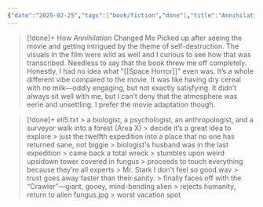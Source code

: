 ```yaml
---
{"date":"2025-02-25","tags":["book/fiction","done"],"title":"Annihilation","subtitle":"","author":"[[Jeff VanderMeer]]","description":"O livro que deu origem ao filme da Netflix. A Área X está isolada do restante do mundo há décadas, e a natureza tomou para si os últimos vestígios da presença humana. Uma primeira expedição de reconhecimento voltou de lá relatando uma terra intocada, um paraíso edênico; a segunda terminou em suicídio em massa; a terceira, em um tiroteio dentro do próprio grupo. Até que os membros da décima primeira expedição retornaram como meras sombras do que eram antes e, após algumas semanas, morreram de câncer. Em Aniquilação, primeiro volume da trilogia Comando Sul, o leitor se junta à décima segunda expedição. O novo grupo é formado por quatro mulheres uma antropóloga, uma topógrafa, uma psicóloga — líder da missão — e uma bióloga, a narradora do livro. Seus objetivos são mapear o terreno, identificar todas as mudanças ambientais, monitorar as relações entre elas próprias e, acima de tudo, não se contaminarem. As mulheres atravessam a fronteira esperando o inesperado... e é exatamente isso o que encontram. Mas o que de fato vai definir os rumos da expedição não é o que está lá, e sim o que elas trazem consigo desde o outro lado da fronteira e os segredos que guardam umas das outras. “Arrepiante.”The New York Times “Impossível conseguir parar de ler — como uma história de aventura das antigas, só que mais esquisita, mais bem-escrita e nada datada.”BookPage","publisher":"Editora Intrinseca","publishDate":"2014-07-21","totalPage":179,"isbn10":8580575648,"isbn13":9788580575644,"topic":"[[Space Horror\|Space Horror]]","start":"2019-08-08","finish":"2019-12-12","publish":true,"PassFrontmatter":true}
---
```


>[!done]+ How *Annihilation* Changed Me
> Picked up after seeing the movie and getting intrigued by the theme of self-destruction. The visuals in the film were wild as well and I curious to see how that was transcribed. Needless to say that the book threw me off completely. Honestly, I had no idea what "[[Space Horror]]" even was. It’s a whole different vibe compared to the movie. It was like having dry cereal with no milk—oddly engaging, but not exactly satisfying. It didn’t always sit well with me, but I can’t deny that the atmosphere was eerie and unsettling. I prefer the movie adaptation though.

>[!done]+ eli5.txt
> \> a biologist, a psychologist, an anthropologist, and a surveyor walk into a forest (Area X)
> \> decide it’s a great idea to explore
> \> just the twelfth expedition into a place that no one has returned sane, not biggie
> \> biologist's husband was in the last expedition
> \> came back a total wreck
> \> stumbles upon weird upsidown tower covered in fungus 
> \> proceeds to touch everything because they’re all experts
> \> Mr. Stark I don't feel so good.wav
> \> trust goes away faster than their sanity. 
> \> finally faces off with the “Crawler”—giant, gooey, mind-bending alien
> \> rejects humanity, return to alien fungus.jpg
> \> worst vacation spot